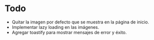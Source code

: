 # Todo

+ Quitar la imagen por defecto que se muestra en la página de inicio.
+ Implementar lazy loading en las imágenes.
+ Agregar toastify para mostrar mensajes de error y éxito.
<!-- + Slice para la autentificación. Separar en 2 uno lleva el control del rol y el otro el control de la información del usuario -->